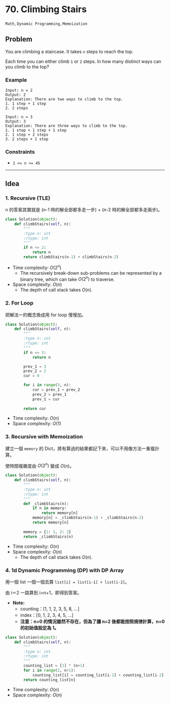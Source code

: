 # 70. Climbing Stairs

`Math`, `Dynamic Programming`, `Memoization`

## Problem

You are climbing a staircase. It takes `n` steps to reach the top.

Each time you can either climb `1` or `2` steps. In how many distinct ways can you climb to the top?

### Example

```
Input: n = 2
Output: 2
Explanation: There are two ways to climb to the top.
1. 1 step + 1 step
2. 2 steps
```

```
Input: n = 3
Output: 3
Explanation: There are three ways to climb to the top.
1. 1 step + 1 step + 1 step
2. 1 step + 2 steps
3. 2 steps + 1 step
```

### Constraints
* `1 <= n <= 45`

---

## Idea

### 1. Recursive (TLE)

n 的答案其實就是 (n-1 時的解全部都多走一步) + (n-2 時的解全部都多走兩步)。

```python
class Solution(object):
    def climbStairs(self, n):
        """
        :type n: int
        :rtype: int
        """
        if n <= 2:
            return n
        return climbStairs(n-1) + climbStairs(n-2)
```
* Time complexity: $O(2^n)$
    * The recursively break-down sub-problems can be represented by a binary tree, which can take $O(2^n)$ to traverse.
* Space complexity: $O(n)$
    * The depth of call stack takes $O(n)$.

### 2. For Loop

把解法一的概念換成用 for loop 慢慢加。

```python
class Solution(object):
    def climbStairs(self, n):
        """
        :type n: int
        :rtype: int
        """
        if n <= 3:
            return n

        prev_1 = 3
        prev_2 = 2
        cur = 0

        for i in range(3, n):
            cur = prev_1 + prev_2
            prev_2 = prev_1
            prev_1 = cur
            
        return cur
```
* Time complexity: $O(n)$
* Space complexity: $O(1)$

### 3. Recursive with Memoization

建立一個 `memory` 的 Dict，將有算過的結果都記下來，可以不用像方法一重複計算。

使時間複雜度由 $O(2^n)$ 變成 $O(n)$。

```python
class Solution(object):
    def climbStairs(self, n):
        """
        :type n: int
        :rtype: int
        """
        def _climbStairs(n):
            if n in memory:
                return memory[n]
            memory[n] = _climbStairs(n-1) + _climbStairs(n-2)
            return memory[n]
        
        memory = {1: 1, 2: 2}
        return _climbStairs(n)
```
* Time complexity: $O(n)$
* Space complexity: $O(n)$
    * The depth of call stack takes $O(n)$.

### 4. 1d Dynamic Programming (DP) with DP Array

用一個 list 一個一個去算 `list[i] = list[i-1] + list[i-2]`。

由 i＝2 一路算到 i=n+1，即得到答案。

* **Note:**
    * counting：[1, 1, 2, 3, 5, 8, ...]
    * index：[0, 1, 2, 3, 4, 5, ...]
    * **注意：n=0 的情況雖然不存在，但為了讓 n=2 後都能按照規律計算，n=0 的初始值設定為 1。**

```python
class Solution(object):
    def climbStairs(self, n):
        """
        :type n: int
        :rtype: int
        """
        counting_list = [1] * (n+1)
        for i in range(2, n+1):
            counting_list[i] = counting_list[i-1] + counting_list[i-2]
        return counting_list[n]
```
* Time complexity: $O(n)$
* Space complexity: $O(n)$
